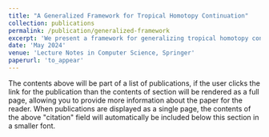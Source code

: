 ```yaml
---
title: "A Generalized Framework for Tropical Homotopy Continuation"
collection: publications
permalink: /publication/generalized-framework
excerpt: 'We present a framework for generalizing tropical homotopy continuation for computing stable intersections of tropical hypersurfaces, tropical linear spaces, and tropical inverted linear spaces. We also report on beginning implementations in OSCAR.'
date: 'May 2024'
venue: 'Lecture Notes in Computer Science, Springer'
paperurl: 'to_appear'
---
```


The contents above will be part of a list of publications, if the user clicks the link for the publication than the contents of section will be rendered as a full page, allowing you to provide more information about the paper for the reader. When publications are displayed as a single page, the contents of the above "citation" field will automatically be included below this section in a smaller font.
